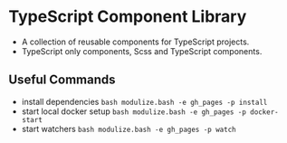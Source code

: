 # TypeScript Component Library
- A collection of reusable components for TypeScript projects.
- TypeScript only components, Scss and TypeScript components.

## Useful Commands
- install dependencies `bash modulize.bash -e gh_pages -p install`
- start local docker setup `bash modulize.bash -e gh_pages -p docker-start`
- start watchers `bash modulize.bash -e gh_pages -p watch`